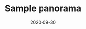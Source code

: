 ---
title: Sample panorama
date: 2020-09-30
panourl: //u.cubeupload.com/acanalis/panoramicaminecraft.jpg
---